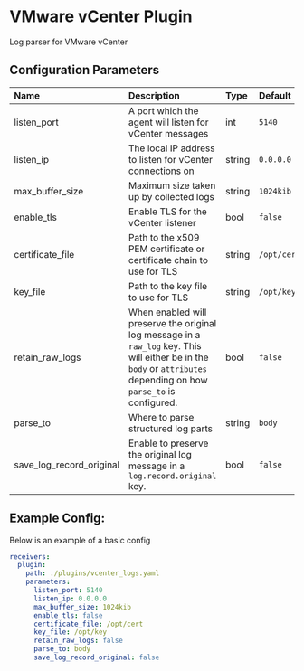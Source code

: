 # VMware vCenter Plugin

Log parser for VMware vCenter

## Configuration Parameters

| Name | Description | Type | Default | Required | Values |
|:-- |:-- |:-- |:-- |:-- |:-- |
| listen_port | A port which the agent will listen for vCenter messages | int | `5140` | false |  |
| listen_ip | The local IP address to listen for vCenter connections on | string | `0.0.0.0` | false |  |
| max_buffer_size | Maximum size taken up by collected logs | string | `1024kib` | false |  |
| enable_tls | Enable TLS for the vCenter listener | bool | `false` | false |  |
| certificate_file | Path to the x509 PEM certificate or certificate chain to use for TLS | string | `/opt/cert` | false |  |
| key_file | Path to the key file to use for TLS | string | `/opt/key` | false |  |
| retain_raw_logs | When enabled will preserve the original log message in a `raw_log` key. This will either be in the `body` or `attributes` depending on how `parse_to` is configured. | bool | `false` | false |  |
| parse_to | Where to parse structured log parts | string | `body` | false | `body`, `attributes` |
| save_log_record_original | Enable to preserve the original log message in a `log.record.original` key. | bool | `false` | false |  |

## Example Config:

Below is an example of a basic config

```yaml
receivers:
  plugin:
    path: ./plugins/vcenter_logs.yaml
    parameters:
      listen_port: 5140
      listen_ip: 0.0.0.0
      max_buffer_size: 1024kib
      enable_tls: false
      certificate_file: /opt/cert
      key_file: /opt/key
      retain_raw_logs: false
      parse_to: body
      save_log_record_original: false
```
